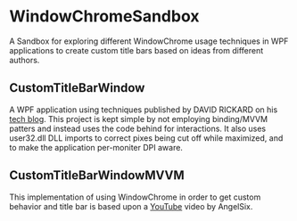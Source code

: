 # WindowChromeSandbox
A Sandbox for exploring different WindowChrome usage techniques in WPF applications to create custom title bars based on ideas from different authors.


## CustomTitleBarWindow
A WPF application using techniques published by DAVID RICKARD on his [tech blog](https://engy.us/blog/2020/01/01/implementing-a-custom-window-title-bar-in-wpf/).  This project is kept simple by not employing binding/MVVM patters and instead uses the code behind for interactions.
It also uses user32.dll DLL imports to correct pixes being cut off while maximized, and to make the application per-moniter DPI aware.

## CustomTitleBarWindowMVVM
This implementation of using WindowChrome in order to get custom behavior and title bar is based upon a [YouTube](https://www.youtube.com/watch?v=TDOxHx-AMqQ) video by AngelSix.  

